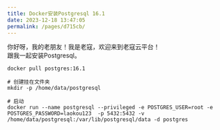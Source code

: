 ```yaml
---
title: Docker安装Postgresql 16.1
date: 2023-12-18 13:47:05
permalink: /pages/d715cb/
---
```


你好呀，我的老朋友！我是老寇，欢迎来到老寇云平台！  
跟我一起安装Postgresql。

```shell
docker pull postgres:16.1

# 创建挂在文件夹
mkdir -p /home/data/postgresql

# 启动
docker run --name postgresql --privileged -e POSTGRES_USER=root -e POSTGRES_PASSWORD=laokou123  -p 5432:5432 -v /home/data/postgresql:/var/lib/postgresql/data -d postgres
```

